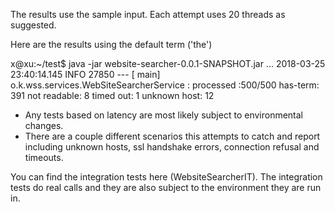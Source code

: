 

The results use the sample input.  Each attempt uses 20 threads as suggested.

Here are the results using the default term ('the') 

x@xu:~/test$ java -jar website-searcher-0.0.1-SNAPSHOT.jar 
...
2018-03-25 23:40:14.145  INFO 27850 --- [           main] o.k.wss.services.WebSiteSearcherService  : processed :500/500 has-term:  391  not readable: 8  timed out: 1  unknown host: 12


*  Any tests based on latency are most likely subject to environmental changes.
*  There are a couple different scenarios this attempts to catch and report including unknown hosts, ssl handshake errors, connection refusal and timeouts.

You can find the integration tests here (WebsiteSearcherIT).  The integration tests do real calls and they are also subject to the environment they are run in.

